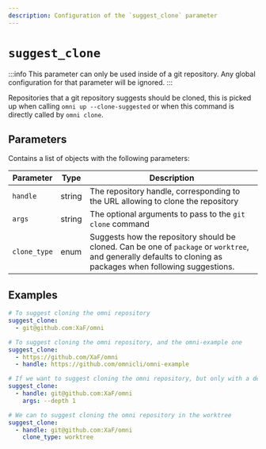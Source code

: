 ```yaml
---
description: Configuration of the `suggest_clone` parameter
---
```


# `suggest_clone`

:::info
This parameter can only be used inside of a git repository. Any global configuration for that parameter will be ignored.
:::

Repositories that a git repository suggests should be cloned, this is picked up when calling `omni up --clone-suggested` or when this command is directly called by `omni clone`.


## Parameters

Contains a list of objects with the following parameters:

| Parameter        | Type      | Description                                           |
|------------------|-----------|-------------------------------------------------------|
| `handle` | string | The repository handle, corresponding to the URL allowing to clone the repository |
| `args` | string | The optional arguments to pass to the `git clone` command |
| `clone_type` | enum | Suggests how the repository should be cloned. Can be one of `package` or `worktree`, and generally defaults to cloning as packages when following suggestions. |


## Examples

```yaml
# To suggest cloning the omni repository
suggest_clone:
  - git@github.com:XaF/omni

# To suggest cloning the omni repository, and the omni-example one
suggest_clone:
  - https://github.com/XaF/omni
  - handle: https://github.com/omnicli/omni-example

# If we want to suggest cloning the omni repository, but only with a depth of 1
suggest_clone:
  - handle: git@github.com:XaF/omni
    args: --depth 1

# We can to suggest cloning the omni repository in the worktree
suggest_clone:
  - handle: git@github.com:XaF/omni
    clone_type: worktree
```
